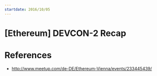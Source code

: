 ```yaml
---
startdate: 2016/10/05
---
```

# [Ethereum] DEVCON-2 Recap

# References
* http://www.meetup.com/de-DE/Ethereum-Vienna/events/233445439/
